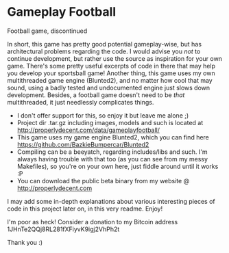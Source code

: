 # Gameplay Football
Football game, discontinued

In short, this game has pretty good potential gameplay-wise, but has architectural problems regarding the code. I would advise you *not* to continue development, but rather use the source as inspiration for your own game. There's some pretty useful excerpts of code in there that may help you develop your sportsball game!
Another thing, this game uses my own multithreaded game engine (Blunted2), and no matter how cool that may sound, using a badly tested and undocumented engine just slows down development. Besides, a football game doesn't need to be *that* multithreaded, it just needlessly complicates things.

- I don't offer support for this, so enjoy it but leave me alone ;)
- Project dir .tar.gz including images, models and such is located at http://properlydecent.com/data/gameplayfootball/
- This game uses my game engine Blunted2, which you can find here https://github.com/BazkieBumpercar/Blunted2
- Compiling can be a beeyatch, regarding includes/libs and such. I'm always having trouble with that too (as you can see from my messy Makefiles), so you're on your own here, just fiddle around until it works :P
- You can download the public beta binary from my website @ http://properlydecent.com


I may add some in-depth explanations about various interesting pieces of code in this project later on, in this very readme.
Enjoy!

I'm poor as heck! Consider a donation to my Bitcoin address 1JHnTe2QQj8RL281fXFiyvK9igj2VhPh2t

Thank you :)

